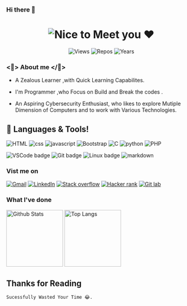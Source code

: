  ### Hi there 👋

<!-- see https://readme-typing-svg.herokuapp.com/demo -->
<!-- see https://readme-typing-svg.herokuapp.com/demo -->
<h1 align="center"><img src="http://readme-typing-svg.herokuapp.com?color=%23F72418&lines=Hey%F0%9F%91%8B%2CNice+to+meet+you+%E2%9D%A4%EF%B8%8F" alt = "Nice to Meet you ❤️ ">

</h1>


<!-- see https://github.com/antonkomarev/github-profile-views-counter and https://pufler.dev/git-badges/ -->
<p align="center">
  <img src="https://komarev.com/ghpvc/?username=gokul-gr7&color=red" alt="Views">
  <img src="https://badges.pufler.dev/repos/gokul-gr7" alt="Repos"></a>
  <img src="https://badges.pufler.dev/years/gokul-gr7" alt="Years"></a>
</p>

### <🌹> About me </🌹>
* A Zealous Learner ,with Quick Learning Capabilites.

* I'm Programmer ,who Focus on Build and Break the codes .

* An Aspiring Cybersecurity Enthusiast, who likes to explore Mutiple Dimension of Computers and to work with Various Technologies.

## 🧰 Languages & Tools!

![HTML](https://img.shields.io/badge/HTML5-E34F26?style=for-the-badge&logo=html5&logoColor=white) ![css](https://img.shields.io/badge/CSS3-1572B6?style=for-the-badge&logo=css3&logoColor=white) ![javascript](https://img.shields.io/badge/JavaScript-F7DF1E?style=for-the-badge&logo=javascript&logoColor=black) ![Bootstrap](https://img.shields.io/badge/Bootstrap-563D7C?style=for-the-badge&logo=bootstrap&logoColor=white)
![C](https://img.shields.io/badge/%20-c-blueviolet?style=for-the-badge&logo=php&logoColor=white) ![python](https://img.shields.io/badge/%20-python-blue?style=for-the-badge&logo=python&logoColor=white) ![PHP](https://img.shields.io/badge/%20-php-blue?style=for-the-badge&logo=php&logoColor=white)

![VSCode badge](https://img.shields.io/badge/Visual_Studio_Code-0078D4?style=for-the-badge&logo=visual%20studio%20code&logoColor=white) 
![Git badge](https://img.shields.io/badge/GIT-F05032?style=for-the-badge&logo=git&logoColor=white)
![Linux badge](https://img.shields.io/badge/Linux-FCC624?style=for-the-badge&logo=linux&logoColor=black)
![markdown](https://img.shields.io/badge/Markdown-000000?style=for-the-badge&logo=markdown&logoColor=white)

### Vist me on
[![Gmail](https://img.shields.io/badge/Gmail-D14836?style=for-the-badge&logo=gmail&logoColor=white)](mailto:gokuljayanthgr7@gmail.com)
[![LinkedIn](https://img.shields.io/badge/linkedin-%230077B5.svg?style=for-the-badge&logo=linkedin&logoColor=white)](https://linkedin.com/in/gokulgr7)
[![Stack overflow](https://img.shields.io/badge/%20-Stackoverflow-orange?style=for-the-badge&logo=Stackoverflow&logoColor=white)](https://stackoverflow.com/users/16612158/gokuljayanth-r)
[![Hacker rank](https://img.shields.io/badge/%20-HACKERRANK-brightgreen?style=for-the-badge&logo=Hackerrank&logoColor=white)](https://www.hackerrank.com/gokuljayanthgr7)
[![Git lab](https://img.shields.io/badge/%20-gitlab-red?style=for-the-badge&logo=gitlab&logoColor=white)](https://gitlab.com/gocool_gr7)






###  What I've done

<!-- see https://github.com/anuraghazra/github-readme-stats -->
<div>
  <img height="150em" src="https://github-readme-stats.vercel.app/api?username=gokul-gr7&show_icons=true&count_private=true&custom_title=GitHub Stats&include_all_commits=true&hide_border=true&border_radius=0&bg_color=10,0077b5,d14836&title_color=ffffff&text_color=ffffff&icon_color=ffffff&hide_title=true" alt="Github Stats">
  <img height="150em" src="https://github-readme-stats.vercel.app/api/top-langs/?username=gokul-gr7&layout=compact&langs_count=10&hide_border=true&border_radius=0&bg_color=10,6f7db0,e4405f&title_color=ffffff&text_color=ffffff&hide_title=true" alt="Top Langs">
</div>

## Thanks for Reading

    Sucessfully Wasted Your Time 😂.
